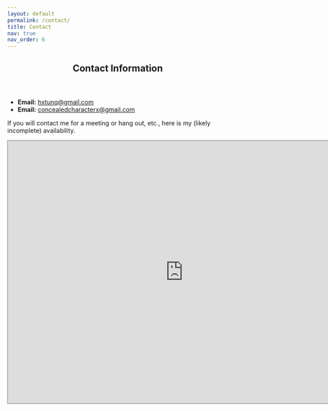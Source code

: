 ```yaml
---
layout: default
permalink: /contact/
title: Contact
nav: true
nav_order: 6
---
```


<html>
    <div class="post">
        <header class="post-header">
        <h2 class="post-title">Contact Information</h2>
        </header>
        <ul>
            <li><strong>Email:</strong> <a href="mailto:hxtunq@gmail.com">hxtunq@gmail.com</a></li>
            <li><strong>Email:</strong> <a href="mailto:concealedcharacterx@gmail.com">concealedcharacterx@gmail.com</a></li>
        </ul>
        <p>If you will contact me for a meeting or hang out, etc., here is my (likely incomplete) availability.</p>
    </div>
    <iframe src="https://calendar.google.com/calendar/embed?height=900&wkst=2&ctz=Asia%2FHo_Chi_Minh&showPrint=0&title=Tung's%20Availability&src=bHZya3FwOGs0dGQzaGZvcnFxamdoZGFpb3NAZ3JvdXAuY2FsZW5kYXIuZ29vZ2xlLmNvbQ&src=Z2RobmZudjBscHMxcm00dWxuODR1aW84dDhAZ3JvdXAuY2FsZW5kYXIuZ29vZ2xlLmNvbQ&src=YW50am5ndjRhbjgwZTRkMzV1ZjNqOG80dmdAZ3JvdXAuY2FsZW5kYXIuZ29vZ2xlLmNvbQ&src=YjVydnNqaXFhNGpra3ZnODkxYmNocjN0MjhAZ3JvdXAuY2FsZW5kYXIuZ29vZ2xlLmNvbQ&color=%23928daf&color=%2395b9cc&color=%23c69080&color=%23ccb9a3" style="border:solid 1px #777" width="800" height="600" frameborder="0" scrolling="no"></iframe>
</html>

